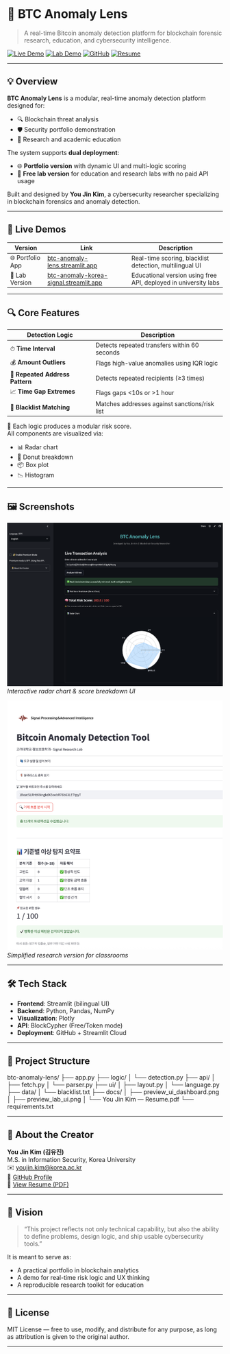 # 🧠 BTC Anomaly Lens

> A real-time Bitcoin anomaly detection platform for blockchain forensic research, education, and cybersecurity intelligence.

[![Live Demo](https://img.shields.io/badge/🔗%20Portfolio%20App-btc--anomaly--lens.streamlit.app-orange)](https://btc-anomaly-lens.streamlit.app/)
[![Lab Demo](https://img.shields.io/badge/🧪%20Research%20Version-korea--signal.streamlit.app-blue)](https://btc-anomaly-korea-signal.streamlit.app/)
[![GitHub](https://img.shields.io/badge/🔧%20Source%20Code-GitHub-gray)](https://github.com/u0jin/btc-anomaly-lens)
[![Resume](https://img.shields.io/badge/📄%20Resume-You%20Jin%20Kim-green)](https://github.com/u0jin/btc-anomaly-lens/blob/main/docs/%F0%9F%93%84%20You%20Jin%20Kim%20%E2%80%94%20Resume.pdf)

---

## 💡 Overview

**BTC Anomaly Lens** is a modular, real-time anomaly detection platform designed for:

- 🔍 Blockchain threat analysis
- 🛡️ Security portfolio demonstration
- 🧪 Research and academic education

The system supports **dual deployment**:
- 🌐 **Portfolio version** with dynamic UI and multi-logic scoring
- 🏫 **Free lab version** for education and research labs with no paid API usage

Built and designed by **You Jin Kim**, a cybersecurity researcher specializing in blockchain forensics and anomaly detection.

---

## 🚀 Live Demos

| Version | Link | Description |
|--------|------|-------------|
| 🌐 Portfolio App | [btc-anomaly-lens.streamlit.app](https://btc-anomaly-lens.streamlit.app/) | Real-time scoring, blacklist detection, multilingual UI |
| 🏫 Lab Version | [btc-anomaly-korea-signal.streamlit.app](https://btc-anomaly-korea-signal.streamlit.app/) | Educational version using free API, deployed in university labs |

---

## 🔍 Core Features

| Detection Logic | Description |
|------------------|-------------|
| ⏱ **Time Interval** | Detects repeated transfers within 60 seconds |
| 💰 **Amount Outliers** | Flags high-value anomalies using IQR logic |
| 🔁 **Repeated Address Pattern** | Detects repeated recipients (≥3 times) |
| 📈 **Time Gap Extremes** | Flags gaps <10s or >1 hour |
| 🚨 **Blacklist Matching** | Matches addresses against sanctions/risk list |

🧮 Each logic produces a modular risk score.  
All components are visualized via:

- 📊 Radar chart
- 🍩 Donut breakdown
- 📦 Box plot
- 📉 Histogram

---

## 🖼️ Screenshots

![Radar](docs/preview_ui_dashboard.png)  
*Interactive radar chart & score breakdown UI*

![Lab UI](docs/preview_lab_ui.png)  
*Simplified research version for classrooms*

---

## 🛠️ Tech Stack

- **Frontend**: Streamlit (bilingual UI)
- **Backend**: Python, Pandas, NumPy
- **Visualization**: Plotly
- **API**: BlockCypher (Free/Token mode)
- **Deployment**: GitHub + Streamlit Cloud

---

## 📁 Project Structure

btc-anomaly-lens/
├── app.py
├── logic/
│ └── detection.py
├── api/
│ ├── fetch.py
│ └── parser.py
├── ui/
│ ├── layout.py
│ └── language.py
├── data/
│ └── blacklist.txt
├── docs/
│ ├── preview_ui_dashboard.png
│ ├── preview_lab_ui.png
│ └── You Jin Kim — Resume.pdf
└── requirements.txt


---

## 👤 About the Creator

**You Jin Kim (김유진)**  
M.S. in Information Security, Korea University  
✉️ youjin.kim@korea.ac.kr  
🔗 [GitHub Profile](https://github.com/u0jin)  
📄 [View Resume (PDF)](https://github.com/u0jin/btc-anomaly-lens/blob/main/docs/%F0%9F%93%84%20You%20Jin%20Kim%20%E2%80%94%20Resume.pdf)

---

## 🧠 Vision

> “This project reflects not only technical capability, but also the ability to define problems, design logic, and ship usable cybersecurity tools.”

It is meant to serve as:

- A practical portfolio in blockchain analytics
- A demo for real-time risk logic and UX thinking
- A reproducible research toolkit for education

---

## 📜 License

MIT License — free to use, modify, and distribute for any purpose, as long as attribution is given to the original author.

---
